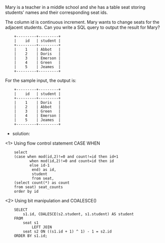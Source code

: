 Mary is a teacher in a middle school and she has a table seat storing students' names and their corresponding seat ids.

The column id is continuous increment.
Mary wants to change seats for the adjacent students.
Can you write a SQL query to output the result for Mary?

		+---------+---------+
		|    id   | student |
		+---------+---------+
		|    1    | Abbot   |
		|    2    | Doris   |
		|    3    | Emerson |
		|    4    | Green   |
		|    5    | Jeames  |
		+---------+---------+
		
For the sample input, the output is:

		+---------+---------+
		|    id   | student |
		+---------+---------+
		|    1    | Doris   |
		|    2    | Abbot   |
		|    3    | Green   |
		|    4    | Emerson |
		|    5    | Jeames  |
		+---------+---------+
		
		
- solution:

<1> Using flow control statement CASE WHEN

		select 
		(case when mod(id,2)!=0 and count!=id then id+1
		       when mod(id,2)!=0 and count=id then id
		       else id-1 
		        end) as id,
		        student
		        from seat,
		(select count(*) as count
		from seat) seat_counts
		order by id 
		
		
<2> Using bit manipulation and COALESCE()

		SELECT
		    s1.id, COALESCE(s2.student, s1.student) AS student
		FROM
		    seat s1
		        LEFT JOIN
		    seat s2 ON ((s1.id + 1) ^ 1) - 1 = s2.id
		ORDER BY s1.id;